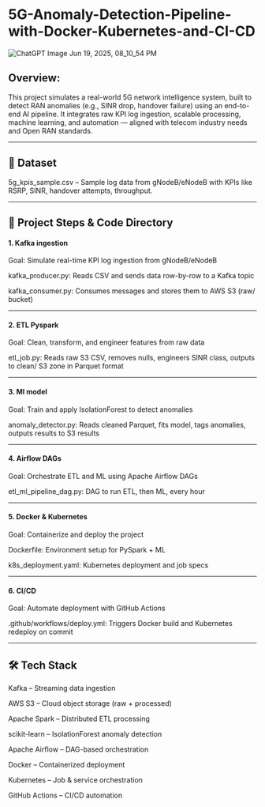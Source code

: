 # 5G-Anomaly-Detection-Pipeline-with-Docker-Kubernetes-and-CI-CD


![ChatGPT Image Jun 19, 2025, 08_10_54 PM](https://github.com/user-attachments/assets/a3ba834d-2f61-44c4-be44-d43a0c525fb9)



## Overview:
This project simulates a real-world 5G network intelligence system, built to detect RAN anomalies (e.g., SINR drop, handover failure) using an end-to-end AI pipeline. It integrates raw KPI log ingestion, scalable processing, machine learning, and automation — aligned with telecom industry needs and Open RAN standards.


---

## 📁 Dataset
5g_kpis_sample.csv – Sample log data from gNodeB/eNodeB with KPIs like RSRP, SINR, handover attempts, throughput.

---

## 🚀 Project Steps & Code Directory

#### 1. Kafka ingestion

Goal: Simulate real-time KPI log ingestion from gNodeB/eNodeB

kafka_producer.py: Reads CSV and sends data row-by-row to a Kafka topic

kafka_consumer.py: Consumes messages and stores them to AWS S3 (raw/ bucket)

---

#### 2. ETL Pyspark

Goal: Clean, transform, and engineer features from raw data

etl_job.py: Reads raw S3 CSV, removes nulls, engineers SINR class, outputs to clean/ S3 zone in Parquet format

---

#### 3. Ml model

Goal: Train and apply IsolationForest to detect anomalies

anomaly_detector.py: Reads cleaned Parquet, fits model, tags anomalies, outputs results to S3 results

---

#### 4. Airflow DAGs

Goal: Orchestrate ETL and ML using Apache Airflow DAGs

etl_ml_pipeline_dag.py: DAG to run ETL, then ML, every hour

---

#### 5. Docker & Kubernetes

Goal: Containerize and deploy the project

Dockerfile: Environment setup for PySpark + ML

k8s_deployment.yaml: Kubernetes deployment and job specs

---

#### 6. CI/CD

Goal: Automate deployment with GitHub Actions

.github/workflows/deploy.yml: Triggers Docker build and Kubernetes redeploy on commit

---

## 🛠️ Tech Stack

Kafka – Streaming data ingestion

AWS S3 – Cloud object storage (raw + processed)

Apache Spark – Distributed ETL processing

scikit-learn – IsolationForest anomaly detection

Apache Airflow – DAG-based orchestration

Docker – Containerized deployment

Kubernetes – Job & service orchestration

GitHub Actions – CI/CD automation
